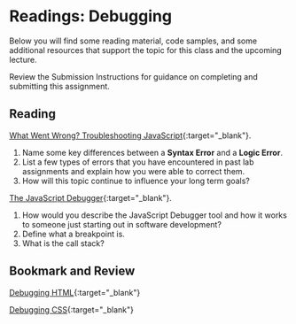 # Readings: Debugging

Below you will find some reading material, code samples, and some additional resources that support the topic for this class and the upcoming lecture.

Review the Submission Instructions for guidance on completing and submitting this assignment.

## Reading

[What Went Wrong? Troubleshooting JavaScript](https://developer.mozilla.org/en-US/docs/Learn/JavaScript/First_steps/What_went_wrong){:target="_blank"}.

1. Name some key differences between a **Syntax Error** and a **Logic Error**.
1. List a few types of errors that you have encountered in past lab assignments and explain how you were able to correct them.
1. How will this topic continue to influence your long term goals?

[The JavaScript Debugger](https://developer.mozilla.org/en-US/docs/Learn/Common_questions/What_are_browser_developer_tools#the_javascript_debugger){:target="_blank"}.

1. How would you describe the JavaScript Debugger tool and how it works to someone just starting out in software development?
1. Define what a breakpoint is.
1. What is the call stack?

## Bookmark and Review

[Debugging HTML](https://developer.mozilla.org/en-US/docs/Learn/HTML/Introduction_to_HTML/Debugging_HTML){:target="_blank"}

[Debugging CSS](https://developer.mozilla.org/en-US/docs/Learn/CSS/Building_blocks/Debugging_CSS){:target="_blank"}

<!--
## Additional Resources

### Videos
 -->
